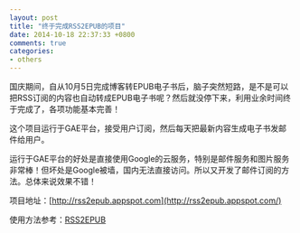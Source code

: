 ```yaml
---
layout: post
title: "终于完成RSS2EPUB的项目"
date: 2014-10-18 22:37:33 +0800
comments: true
categories: 
- others
---
```

国庆期间，自从10月5日完成博客转EPUB电子书后，脑子突然短路，是不是可以把RSS订阅的内容也自动转成EPUB电子书呢？然后就没停下来，利用业余时间终于完成了，各项功能基本完善！

这个项目运行于GAE平台，接受用户订阅，然后每天把最新内容生成电子书发邮件给用户。

运行于GAE平台的好处是直接使用Google的云服务，特别是邮件服务和图片服务非常棒！但坏处是Google被墙，国内无法直接访问。所以又开发了邮件订阅的方法。总体来说效果不错！

项目地址：[http://rss2epub.appspot.com](http://rss2epub.appspot.com/)

使用方法参考：[RSS2EPUB](https://github.com/meixuesong/rss2epub)
